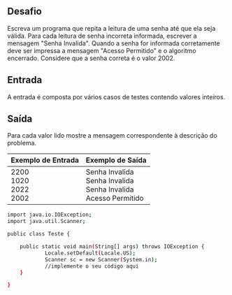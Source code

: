 ## Desafio

Escreva um programa que repita a leitura de uma senha até que ela seja válida. Para cada leitura de senha incorreta informada, escrever a mensagem "Senha Invalida". Quando a senha for informada corretamente deve ser impressa a mensagem "Acesso Permitido" e o algoritmo encerrado. Considere que a senha correta é o valor 2002. 

## Entrada

A entrada é composta por vários casos de testes contendo valores inteiros.

## Saída

Para cada valor lido mostre a mensagem correspondente à descrição do problema.

| Exemplo de Entrada | Exemplo de Saída|
| ---|--- |
| 2200<br />1020<br />2022<br />2002 | Senha Invalida<br />Senha Invalida<br />Senha Invalida<br />Acesso Permitido  |

```bash
import java.io.IOException;
import java.util.Scanner;

public class Teste {

    public static void main(String[] args) throws IOException {
    		Locale.setDefault(Locale.US);
    		Scanner sc = new Scanner(System.in);
            //implemente o seu código aqui
    }

}
```

